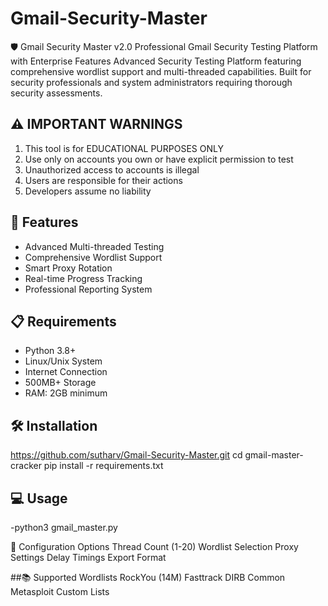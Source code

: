 # Gmail-Security-Master
🛡️ Gmail Security Master v2.0  Professional Gmail Security Testing Platform with Enterprise Features  Advanced Security Testing Platform featuring comprehensive wordlist support and multi-threaded capabilities. Built for security professionals and system administrators requiring thorough security assessments.

## ⚠️ IMPORTANT WARNINGS
1. This tool is for EDUCATIONAL PURPOSES ONLY
2. Use only on accounts you own or have explicit permission to test
3. Unauthorized access to accounts is illegal
4. Users are responsible for their actions
5. Developers assume no liability

## 🚀 Features
- Advanced Multi-threaded Testing
- Comprehensive Wordlist Support
- Smart Proxy Rotation
- Real-time Progress Tracking
- Professional Reporting System

## 📋 Requirements
- Python 3.8+
- Linux/Unix System
- Internet Connection
- 500MB+ Storage
- RAM: 2GB minimum

## 🛠️ Installation
https://github.com/sutharv/Gmail-Security-Master.git
cd gmail-master-cracker
pip install -r requirements.txt


 ## 💻 Usage
-python3 gmail_master.py

🔧 Configuration Options
Thread Count (1-20)
Wordlist Selection
Proxy Settings
Delay Timings
Export Format

##📚 Supported Wordlists
RockYou (14M)
Fasttrack
DIRB Common
Metasploit
Custom Lists

